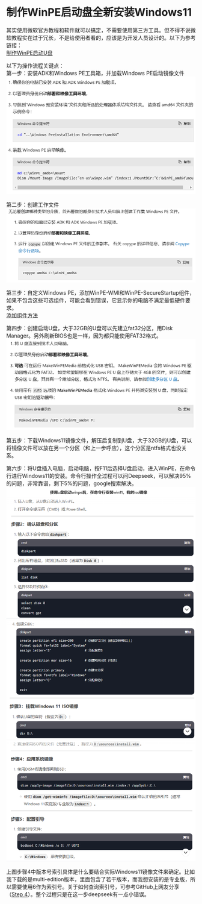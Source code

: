 # 制作WinPE启动盘全新安装Windows11

其实使用微软官方教程和软件就可以搞定，不需要使用第三方工具。但不得不说微软教程实在过于冗长，不是给使用者看的，应该是为开发人员设计的。以下为参考链接：  
[制作WinPE启动U盘](https://learn.microsoft.com/zh-cn/windows-hardware/manufacture/desktop/winpe-create-usb-bootable-drive?view=windows-11&source=recommendations)  

 
以下为操作流程关键点：  
第一步：安装ADK和Windows PE工具箱，并加载Windows PE启动镜像文件  
![alt text](winpe/image.png ':size=600')  

第二步：创建工作文件  
![alt text](winpe/image-1.png ':size=600')  

第三步：自定义Windows PE，添加WinPE-WMI和WinPE-SecureStartup组件，如果不包含这些可选组件，可能会看到错误，它显示你的电脑不满足最低硬件要求。  
[添加组件方法](https://learn.microsoft.com/zh-cn/windows-hardware/manufacture/desktop/winpe-mount-and-customize?view=windows-11)  

第四步：创建启动U盘，大于32GB的U盘可以先建立fat32分区，用Disk Manager。另外刷新BIOS也是一样，因为都只能使用FAT32格式。  
![alt text](winpe/image-2.png ':size=600')  

第五步：下载Windows11镜像文件，解压后复制到U盘，大于32GB的U盘，可以将镜像文件可以放在另一个分区（和上一步呼应），这个分区是ntfs格式也没关系。

第六步：将U盘插入电脑，启动电脑，按F11后选择U盘启动，进入WinPE，在命令行进行Windows11的安装。命令行操作全过程可以问Deepseek，可以解决95%的问题，非常靠谱，剩下5%的问题，google搜索解决。  
![alt text](winpe/image-4.png ':size=600')  
![alt text](winpe/image-5.png ':size=600')  
![alt text](winpe/image-6.png ':size=600')  
  
上图步骤4中版本号索引具体是什么要结合实际Windows11镜像文件来确定。比如我下载的是multi-edition版本，里面包含了若干版本，而我想安装的是专业版，所以需要使用6作为索引号。关于如何查询索引号，可参考GitHub上网友分享（[Step 4](https://gist.github.com/pratyakshm/f19c106205f9327e9f1d538fb91fce65)）。整个过程只是在这一步deepseek有一点小错误。

